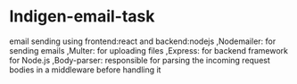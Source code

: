 # Indigen-email-task
email sending using frontend:react and backend:nodejs 
,Nodemailer: for sending emails
,Multer: for uploading files 
,Express: for backend framework for Node.js
,Body-parser: responsible for parsing the incoming request bodies in a middleware before handling it
